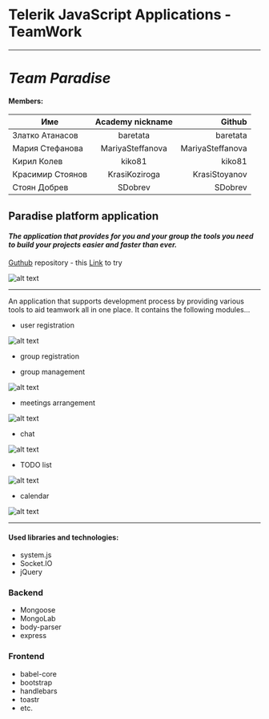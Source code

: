 # Telerik JavaScript Applications - TeamWork
---

# _Team Paradise_



####  Members:

| Име      | Academy nickname       | Github  |
| ------------- |:-------------:| -----:|
| Златко Атанасов  | baretata | baretata |
| Мария Стефанова    | MariyaSteffanova      |   MariyaSteffanova |
| Кирил Колев | kiko81     |    kiko81 |
| Красимир Стоянов | KrasiKoziroga      |    KrasiStoyanov |
| Стоян Добрев | SDobrev       |    SDobrev |

## Paradise platform application

#### _The application that provides for you and your group the tools you need to build your projects easier and faster than ever._

[Guthub](https://github.com/Team-Paradise/Javascript-Applications-Teamwork) repository - 
this [Link](http://paradise-platform.herokuapp.com) to try

![alt text](https://github.com/Team-Paradise/Javascript-Applications-Teamwork/blob/master/screenshots/overall_view.jpg "overall view")


---
An application that supports development process by providing various tools to aid teamwork all in one place. It contains the following modules...
* user registration 

![alt text](https://github.com/Team-Paradise/Javascript-Applications-Teamwork/blob/master/screenshots/userReg.jpg "user registration")

* group registration

* group management

![alt text](https://github.com/Team-Paradise/Javascript-Applications-Teamwork/blob/master/screenshots/groupManagement.jpg "group management")

* meetings arrangement

![alt text](https://github.com/Team-Paradise/Javascript-Applications-Teamwork/blob/master/screenshots/meetings.jpg "meetings")

* chat 

![alt text](https://github.com/Team-Paradise/Javascript-Applications-Teamwork/blob/master/screenshots/chat.jpg "chat")
* TODO list

 ![alt text](https://github.com/Team-Paradise/Javascript-Applications-Teamwork/blob/master/screenshots/TODO.jpg "TODOs")

* calendar

![alt text](https://github.com/Team-Paradise/Javascript-Applications-Teamwork/blob/master/screenshots/calendar.jpg "calendar")

---

#### Used libraries and technologies:
* system\.js
* Socket\.IO
* jQuery

### Backend 
* Mongoose
* MongoLab
* body-parser
* express

### Frontend
* babel-core
* bootstrap
* handlebars
* toastr
* etc.
